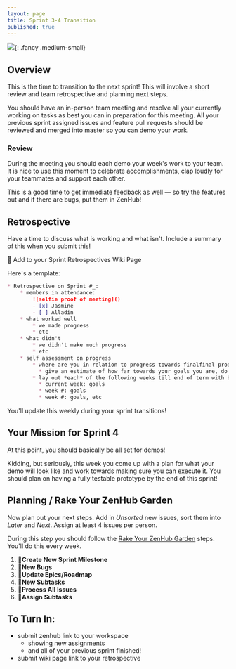 ```yaml
---
layout: page
title: Sprint 3-4 Transition
published: true
---
```



![](img/fine.gif){: .fancy .medium-small}


## Overview 

This is the time to transition to the next sprint!  This will involve a short review and team retrospective and planning next steps. 

You should have an in-person team meeting and resolve all your currently working on tasks as best you can in preparation for this meeting.  All your previous sprint assigned issues and feature pull requests should be reviewed and merged into master so you can demo your work.


### Review

During the meeting you should each demo your week's work to your team. It is nice to use this moment to celebrate accomplishments, clap loudly for your teammates and support each other.

This is a good time to get immediate feedback as well — so try the features out and if there are bugs, put them in ZenHub!

## Retrospective 

Have a time to discuss what is working and what isn't.  Include a summary of this when you submit this!

🚀 Add to your Sprint Retrospectives Wiki Page

Here's a template:

```markdown
* Retrospective on Sprint #_: 
    * members in attendance:
        ![selfie proof of meeting]()
        - [x] Jasmine
        - [ ] Alladin
    * what worked well
        * we made progress
        * etc
    * what didn't
        * we didn't make much progress
        * etc
    * self assessment on progress
        * where are you in relation to progress towards finalfinal product? 
          * give an estimate of how far towards your goals you are, do you think you're on track? 
        * lay out *each* of the following weeks till end of term with brief goals for each
          * current week: goals
          * week #: goals
          * week #: goals, etc
```

You'll update this weekly during your sprint transitions! 


## Your Mission for Sprint 4

At this point, you should basically be all set for demos!  

Kidding, but seriously, this week you come up with a plan for what your demo will look like and work towards making sure you can execute it. You should plan on having a fully testable prototype by the end of this sprint!

<!-- 

During the expo you will present your work to various people, including your instructor. As a heads up, for the grading part what we'll be looking for:

* During DEMO:
  * Verbal project pitch and user onboarding.
    * verbal pitch should be 1 minute tops.
    * purpose of the product motivated
  * Testing questions prepared / notes taken
  * How much of the MVP functionality was functional
  * Was the primary critical functionality testable
* Online Submission:
  * collaborative coding (usage of PRs/issues)
  * overall difficulty rating of what you attempted
  * user testing summary and debrief
    * with some data analysis
    * observations recorded
    * insights/conclusions
  * readmes current with environment setup

# Term 1 Demos Feature Prioritization

## Critical Features

* 🔥list of features from MVP (with due dates)
* 🔥link each to github issue
* 🔥start with what you had for your original feature spec and update

## Secondary Features

* 🍦 break out less important but would like to have features here (with potential due dates)

## Non Critical

* ⛔ identify features that don't need to be done this term here

```

## Signoff

Each team will need to get instructor signoff on this. -->




## Planning / Rake Your ZenHub Garden

Now plan out your next steps.  Add in *Unsorted* new issues, sort them into *Later* and *Next*.  Assign at least 4 issues per person.

During this step you should follow the [Rake Your ZenHub Garden](wiring-start-sprint#rake-your-zenhub-garden) steps. You'll do this every week.

1. 🚀**Create New Sprint Milestone**
1. 🚀**New Bugs**
1. 🚀**Update Epics/Roadmap**
1. 🚀**New Subtasks**
1. 🚀**Process All Issues**
1. 🚀**Assign Subtasks**

## To Turn In:
* submit zenhub link to your workspace
    * showing new assignments
    * and all of your previous sprint finished!
* submit wiki page link to your retrospective